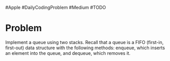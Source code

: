 #Apple #DailyCodingProblem #Medium #TODO 
# Problem

Implement a queue using two stacks. Recall that a queue is a FIFO (first-in, first-out) data structure with the
following methods: enqueue, which inserts an element into the queue, and dequeue, which removes it.